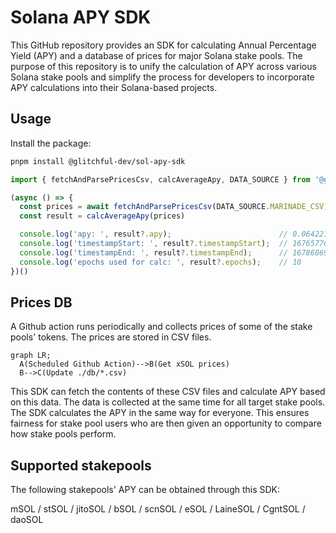 #  Solana APY SDK

This GitHub repository provides an SDK for calculating Annual Percentage Yield (APY) and a database of prices for major Solana stake pools. The purpose of this repository is to unify the calculation of APY across various Solana stake pools and simplify the process for developers to incorporate APY calculations into their Solana-based projects.

## Usage

Install the package:
```bash
pnpm install @glitchful-dev/sol-apy-sdk
```

```typescript
import { fetchAndParsePricesCsv, calcAverageApy, DATA_SOURCE } from '@glitchful-dev/sol-apy-sdk'

(async () => {
  const prices = await fetchAndParsePricesCsv(DATA_SOURCE.MARINADE_CSV)
  const result = calcAverageApy(prices)

  console.log('apy: ', result?.apy);                        // 0.06422106873309597 => 6.422 %
  console.log('timestampStart: ', result?.timestampStart);  // 1676577600000 => Thursday, February 16, 2023 8:00:00 PM GMT+00:00
  console.log('timestampEnd: ', result?.timestampEnd);      // 1678686963000 => Monday, March 13, 2023 5:56:03 AM GMT+00:00
  console.log('epochs used for calc: ', result?.epochs);    // 10
})()
```

## Prices DB
A Github action runs periodically and collects prices of some of the stake pools' tokens. The prices are stored in CSV files.

```mermaid
graph LR;
  A(Scheduled Github Action)-->B(Get xSOL prices)
  B-->C(Update ./db/*.csv)
```

This SDK can fetch the contents of these CSV files and calculate APY based on this data.
The data is collected at the same time for all target stake pools.
The SDK calculates the APY in the same way for everyone.
This ensures fairness for stake pool users who are then given an opportunity to compare how stake pools perform.

## Supported stakepools 
The following stakepools' APY can be obtained through this SDK: 

mSOL / stSOL / jitoSOL / bSOL / scnSOL / eSOL / LaineSOL / CgntSOL / daoSOL
